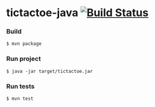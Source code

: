 # tictactoe-java [![Build Status](https://travis-ci.org/klkelley/tictactoe-java.svg?branch=skeleton-setup)](https://travis-ci.org/klkelley/tictactoe-java)


### Build 
```
$ mvn package
```

### Run project 
```
$ java -jar target/tictactoe.jar
```

### Run tests
```
$ mvn test
```